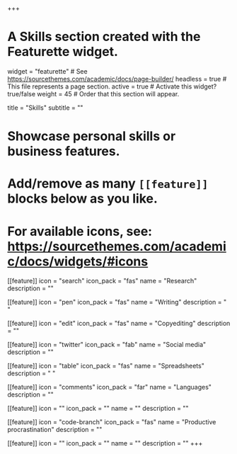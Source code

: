 +++
# A Skills section created with the Featurette widget.
widget = "featurette"  # See https://sourcethemes.com/academic/docs/page-builder/
headless = true  # This file represents a page section.
active = true  # Activate this widget? true/false
weight = 45  # Order that this section will appear.

title = "Skills"
subtitle = ""

# Showcase personal skills or business features.
# 
# Add/remove as many `[[feature]]` blocks below as you like.
# 
# For available icons, see: https://sourcethemes.com/academic/docs/widgets/#icons

[[feature]]
  icon = "search"
  icon_pack = "fas"
  name = "Research"
  description = ""
  
[[feature]]
  icon = "pen"
  icon_pack = "fas"
  name = "Writing"
  description = "  "  

[[feature]]
  icon = "edit"
  icon_pack = "fas"
  name = "Copyediting"
  description = ""
  
[[feature]]
  icon = "twitter"
  icon_pack = "fab"
  name = "Social media"
  description = ""
  
[[feature]]
  icon = "table"
  icon_pack = "fas"
  name = "Spreadsheets"
  description = "  "

[[feature]]
  icon = "comments"
  icon_pack = "far"
  name = "Languages"
  description = ""

[[feature]]
  icon = ""
  icon_pack = ""
  name = ""
  description = ""
  
[[feature]]
  icon = "code-branch"
  icon_pack = "fas"
  name = "Productive procrastination"
  description = ""

[[feature]]
  icon = ""
  icon_pack = ""
  name = ""
  description = ""
+++
